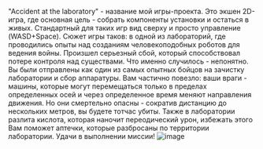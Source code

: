 "Accident at the laboratory" - название мой игры-проекта. Это экшен 2D-игра, где основная цель - собрать компоненты установки и остаться в живых. Стандартный для таких игр вид сверху и просто управление (WASD+Space). Сюжет игры таков: в одной из лабораторий, где проводились опыты над созданиям человекоподобных роботов для ведения войны. Произшел серьезный сбой, который способствовал потере контроля над существами. Что именно случилось - непонятно. Вы были отправлены как один из самых опытных бойцов на зачистку лаборатории и сбор аппаратуры. Вам частично повезло: ваши враги - машины, которые могут перемещаться только в пределах определенных осей и через определенное время меняют направления движения. Но они смертельно опасны - сократив дистанцию до нескольких метров, вы будете тотчас убиты. Также в лаборатории разлита кислота, которая наночит переодический урон, избежать этого Вам поможет аптечки, которые разбросаны по территории лаборатории. Удачи в выполнении миссии!
![image](https://user-images.githubusercontent.com/91099587/169668992-79ffff91-24c5-4f84-9d48-dd1ef220da87.png)

